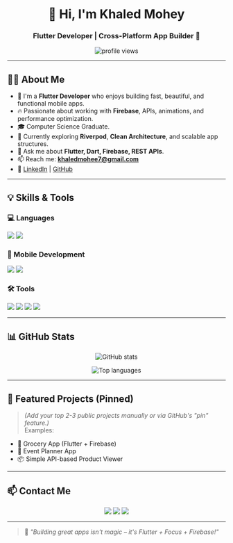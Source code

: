 <h1 align="center">👋 Hi, I'm Khaled Mohey</h1>
<h3 align="center">Flutter Developer | Cross-Platform App Builder 🚀</h3>

<p align="center">
  <img src="https://komarev.com/ghpvc/?username=khaled-mohey10&label=Profile%20views&color=0e75b6&style=flat" alt="profile views" />
</p>

---

## 👨‍💻 About Me

- 💼 I'm a **Flutter Developer** who enjoys building fast, beautiful, and functional mobile apps.
- 🔥 Passionate about working with **Firebase**, APIs, animations, and performance optimization.
- 🎓 Computer Science Graduate.
- 🌱 Currently exploring **Riverpod**, **Clean Architecture**, and scalable app structures.
- 💬 Ask me about **Flutter, Dart, Firebase, REST APIs**.
- 📫 Reach me: **khaledmohee7@gmail.com**
- 🔗 [LinkedIn](https://www.linkedin.com/in/khaled-mohey-382393324) | [GitHub](https://github.com/khaled-mohey10)

---

## 💡 Skills & Tools

### 💻 Languages
<p>
  <img src="https://img.shields.io/badge/Dart-0175C2?style=for-the-badge&logo=dart&logoColor=white"/>
  <img src="https://img.shields.io/badge/JavaScript-F7DF1E?style=for-the-badge&logo=javascript&logoColor=black"/>
</p>

### 📱 Mobile Development
<p>
  <img src="https://img.shields.io/badge/Flutter-02569B?style=for-the-badge&logo=flutter&logoColor=white"/>
  <img src="https://img.shields.io/badge/Firebase-ffca28?style=for-the-badge&logo=firebase&logoColor=black"/>
</p>

### 🛠 Tools
<p>
  <img src="https://img.shields.io/badge/Git-F05032?style=for-the-badge&logo=git&logoColor=white"/>
  <img src="https://img.shields.io/badge/GitHub-181717?style=for-the-badge&logo=github&logoColor=white"/>
  <img src="https://img.shields.io/badge/VSCode-007ACC?style=for-the-badge&logo=visual%20studio%20code&logoColor=white"/>
  <img src="https://img.shields.io/badge/Android%20Studio-3DDC84?style=for-the-badge&logo=android-studio&logoColor=white"/>
</p>

---

## 📊 GitHub Stats

<p align="center">
  <img src="https://github-readme-stats.vercel.app/api?username=khaled-mohey10&show_icons=true&theme=radical" alt="GitHub stats" />
</p>

<p align="center">
  <img src="https://github-readme-stats.vercel.app/api/top-langs/?username=khaled-mohey10&layout=compact&theme=radical" alt="Top languages" />
</p>

---

## 🌟 Featured Projects (Pinned)

> *(Add your top 2-3 public projects manually or via GitHub's "pin" feature.)*  
Examples:
- 🛒 Grocery App (Flutter + Firebase)
- 📅 Event Planner App
- 📦 Simple API-based Product Viewer

---

## 📫 Contact Me

<p align="center">
  <a href="mailto:khaledmohee7@gmail.com"><img src="https://img.shields.io/badge/Gmail-D14836?style=for-the-badge&logo=gmail&logoColor=white"/></a>
  <a href="https://www.linkedin.com/in/khaled-mohey-382393324"><img src="https://img.shields.io/badge/LinkedIn-0077B5?style=for-the-badge&logo=linkedin&logoColor=white"/></a>
  <a href="https://github.com/khaled-mohey10"><img src="https://img.shields.io/badge/GitHub-100000?style=for-the-badge&logo=github&logoColor=white"/></a>
</p>

---

> 🚀 *"Building great apps isn't magic – it's Flutter + Focus + Firebase!"*
